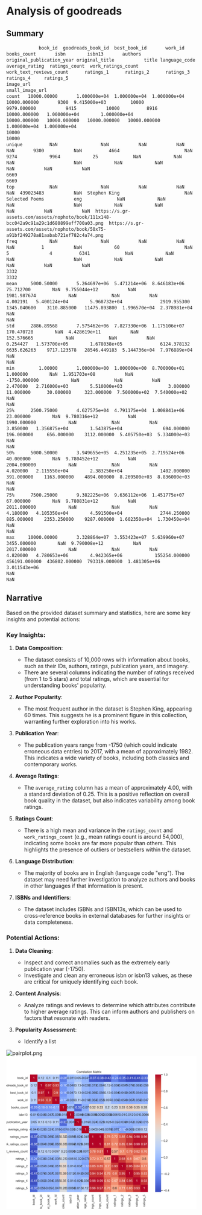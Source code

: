 # Analysis of goodreads

## Summary
```
            book_id  goodreads_book_id  best_book_id       work_id   books_count       isbn        isbn13       authors  original_publication_year original_title           title language_code  average_rating  ratings_count  work_ratings_count  work_text_reviews_count      ratings_1      ratings_2      ratings_3     ratings_4     ratings_5                                                                                 image_url                                                                         small_image_url
count   10000.00000       1.000000e+04  1.000000e+04  1.000000e+04  10000.000000       9300  9.415000e+03         10000                9979.000000           9415           10000          8916    10000.000000   1.000000e+04        1.000000e+04             10000.000000   10000.000000   10000.000000   10000.000000  1.000000e+04  1.000000e+04                                                                                     10000                                                                                   10000
unique          NaN                NaN           NaN           NaN           NaN       9300           NaN          4664                        NaN           9274            9964            25             NaN            NaN                 NaN                      NaN            NaN            NaN            NaN           NaN           NaN                                                                                      6669                                                                                    6669
top             NaN                NaN           NaN           NaN           NaN  439023483           NaN  Stephen King                        NaN                 Selected Poems           eng             NaN            NaN                 NaN                      NaN            NaN            NaN            NaN           NaN           NaN  https://s.gr-assets.com/assets/nophoto/book/111x148-bcc042a9c91a29c1d680899eff700a03.png  https://s.gr-assets.com/assets/nophoto/book/50x75-a91bf249278a81aabab721ef782c4a74.png
freq            NaN                NaN           NaN           NaN           NaN          1           NaN            60                        NaN              5               4          6341             NaN            NaN                 NaN                      NaN            NaN            NaN            NaN           NaN           NaN                                                                                      3332                                                                                    3332
mean     5000.50000       5.264697e+06  5.471214e+06  8.646183e+06     75.712700        NaN  9.755044e+12           NaN                1981.987674            NaN             NaN           NaN        4.002191   5.400124e+04        5.968732e+04              2919.955300    1345.040600    3110.885000   11475.893800  1.996570e+04  2.378981e+04                                                                                       NaN                                                                                     NaN
std      2886.89568       7.575462e+06  7.827330e+06  1.175106e+07    170.470728        NaN  4.428619e+11           NaN                 152.576665            NaN             NaN           NaN        0.254427   1.573700e+05        1.678038e+05              6124.378132    6635.626263    9717.123578   28546.449183  5.144736e+04  7.976889e+04                                                                                       NaN                                                                                     NaN
min         1.00000       1.000000e+00  1.000000e+00  8.700000e+01      1.000000        NaN  1.951703e+08           NaN               -1750.000000            NaN             NaN           NaN        2.470000   2.716000e+03        5.510000e+03                 3.000000      11.000000      30.000000     323.000000  7.500000e+02  7.540000e+02                                                                                       NaN                                                                                     NaN
25%      2500.75000       4.627575e+04  4.791175e+04  1.008841e+06     23.000000        NaN  9.780316e+12           NaN                1990.000000            NaN             NaN           NaN        3.850000   1.356875e+04        1.543875e+04               694.000000     196.000000     656.000000    3112.000000  5.405750e+03  5.334000e+03                                                                                       NaN                                                                                     NaN
50%      5000.50000       3.949655e+05  4.251235e+05  2.719524e+06     40.000000        NaN  9.780452e+12           NaN                2004.000000            NaN             NaN           NaN        4.020000   2.115550e+04        2.383250e+04              1402.000000     391.000000    1163.000000    4894.000000  8.269500e+03  8.836000e+03                                                                                       NaN                                                                                     NaN
75%      7500.25000       9.382225e+06  9.636112e+06  1.451775e+07     67.000000        NaN  9.780831e+12           NaN                2011.000000            NaN             NaN           NaN        4.180000   4.105350e+04        4.591500e+04              2744.250000     885.000000    2353.250000    9287.000000  1.602350e+04  1.730450e+04                                                                                       NaN                                                                                     NaN
max     10000.00000       3.328864e+07  3.553423e+07  5.639960e+07   3455.000000        NaN  9.790008e+12           NaN                2017.000000            NaN             NaN           NaN        4.820000   4.780653e+06        4.942365e+06            155254.000000  456191.000000  436802.000000  793319.000000  1.481305e+06  3.011543e+06                                                                                       NaN                                                                                     NaN
```

## Narrative
Based on the provided dataset summary and statistics, here are some key insights and potential actions:

### Key Insights:

1. **Data Composition**:
   - The dataset consists of 10,000 rows with information about books, such as their IDs, authors, ratings, publication years, and imagery.
   - There are several columns indicating the number of ratings received (from 1 to 5 stars) and total ratings, which are essential for understanding books' popularity.

2. **Author Popularity**:
   - The most frequent author in the dataset is Stephen King, appearing 60 times. This suggests he is a prominent figure in this collection, warranting further exploration into his works.

3. **Publication Year**:
   - The publication years range from -1750 (which could indicate erroneous data entries) to 2017, with a mean of approximately 1982. This indicates a wide variety of books, including both classics and contemporary works.

4. **Average Ratings**:
   - The `average_rating` column has a mean of approximately 4.00, with a standard deviation of 0.25. This is a positive reflection on overall book quality in the dataset, but also indicates variability among book ratings.

5. **Ratings Count**:
   - There is a high mean and variance in the `ratings_count` and `work_ratings_count` (e.g., mean ratings count is around 54,000), indicating some books are far more popular than others. This highlights the presence of outliers or bestsellers within the dataset.

6. **Language Distribution**:
   - The majority of books are in English (language code "eng"). The dataset may need further investigation to analyze authors and books in other languages if that information is present.

7. **ISBNs and Identifiers**:
   - The dataset includes ISBNs and ISBN13s, which can be used to cross-reference books in external databases for further insights or data completeness.

### Potential Actions:

1. **Data Cleaning**:
   - Inspect and correct anomalies such as the extremely early publication year (-1750).
   - Investigate and clean any erroneous isbn or isbn13 values, as these are critical for uniquely identifying each book.

2. **Content Analysis**:
   - Analyze ratings and reviews to determine which attributes contribute to higher average ratings. This can inform authors and publishers on factors that resonate with readers.

3. **Popularity Assessment**:
   - Identify a list

![pairplot.png](pairplot.png)
![correlation_matrix.png](correlation_matrix.png)
